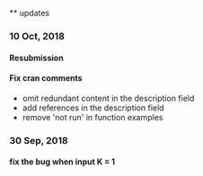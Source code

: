 
** updates

### 10 Oct, 2018
#### Resubmission
#### Fix cran comments
- omit redundant content in the description field
- add references in the description field
- remove 'not run' in function examples

### 30 Sep, 2018
#### fix the bug when input K = 1 